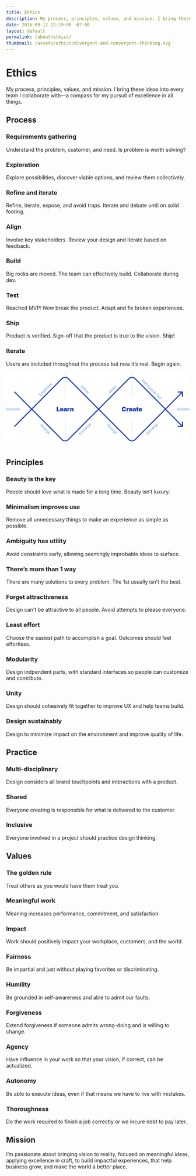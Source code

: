 ```yaml
---
title: Ethics
description: My process, principles, values, and mission. I bring these ideas into every team I collaborate with—a compass for my pursuit of excellence in all things.
date: 2016-09-12 22:19:00 -07:00
layout: default
permalink: /about/ethics/
thumbnail: /assets/ethics/divergent-and-convergent-thinking.svg
---
```


<div id="ethics" class="mw-900  bp1-u-textAlign-center  u-mar-auto  u-mar-t05  u-mar-b05">
    <h1 class="u-noMargin  u-mar-b01"><strong>Ethics</strong></h1>
    <p class="as-h3">My process, principles, values, and mission. I bring these ideas into every team I collaborate with—a compass for my pursuit of excellence in all things.</p>
</div>

<h2 class="mw-1024  u-pad-t02  u-pad-b00   u-mar-t05  u-mar-b03  u-mar-auto">Process</h2>

<div class="mw-1024 u-mar-auto">
    <div class="Grid  Grid--withGutters">
        <div class="Grid-cell  u-size1of3">
            <h3 class="as-h4 u-noMargin  u-mar-b01"><strong>Requirements gathering</strong></h3>
            <p class="u-noMargin">Understand the problem, customer, and need. Is problem is worth solving?</p>
        </div>
        <div class="Grid-cell  u-size1of3">
            <h3 class="as-h4 u-noMargin  u-mar-b01"><strong>Exploration</strong></h3>
            <p class="u-noMargin">Explore possibilities, discover viable options, and review them collectively.</p>
        </div>
        <div class="Grid-cell  u-size1of3">
            <h3 class="as-h4 u-noMargin  u-mar-b01"><strong>Refine and iterate</strong></h3>
            <p class="u-noMargin">Refine, iterate, expose, and avoid traps. Iterate and debate until on solid footing.</p>
        </div>
        <div class="Grid-cell  u-size1of3">
            <h3 class="as-h4 u-noMargin  u-mar-b01"><strong>Align</strong></h3>
            <p class="u-noMargin">Involve key stakeholders. Review your design and iterate based on feedback.</p>
        </div>
        <div class="Grid-cell  u-size1of3">
            <h3 class="as-h4 u-noMargin  u-mar-b01"><strong>Build</strong></h3>
            <p class="u-noMargin">Big rocks are moved. The team can effectively build. Collaborate during dev.</p>
        </div>
        <div class="Grid-cell  u-size1of3">
            <h3 class="as-h4 u-noMargin  u-mar-b01"><strong>Test</strong></h3>
            <p class="u-noMargin">Reached MVP! Now break the product. Adapt and fix broken experiences.</p>
        </div>
        <div class="Grid-cell  u-size1of3">
            <h3 class="as-h4 u-noMargin  u-mar-b01"><strong>Ship</strong></h3>
            <p class="u-noMargin">Product is verified. Sign-off that the product is true to the vision. Ship!</p>
        </div>
        <div class="Grid-cell  u-size1of3">
            <h3 class="as-h4 u-noMargin  u-mar-b01"><strong>Iterate</strong></h3>
            <p class="u-noMargin">Users are included throughout the process but now it’s real. Begin again.</p>
        </div>
        <div class="Grid-cell u-size1of1">
            <img src="/assets/ethics/divergent-and-convergent-thinking.svg" alt="Divergent and convergent thinking">
        </div>
    </div>
</div>

<h2 class="mw-1024  u-pad-t02  u-pad-b00   u-mar-t05  u-mar-b03  u-mar-auto">Principles</h2>

<div class="mw-1024 u-mar-auto">
    <div class="Grid  Grid--withGutters">
        <div class="Grid-cell  u-size1of3">
            <h3 class="as-h4 u-noMargin  u-mar-b01"><strong>Beauty is the key</strong></h3>
            <p class="u-noMargin">People should love what is made for a long time. Beauty isn’t luxury.</p>
        </div>
        <div class="Grid-cell  u-size1of3">
            <h3 class="as-h4 u-noMargin  u-mar-b01"><strong>Minimalism improves use</strong></h3>
            <p class="u-noMargin">Remove all unnecessary things to make an experience as simple as possible.</p>
        </div>
        <div class="Grid-cell  u-size1of3">
            <h3 class="as-h4 u-noMargin  u-mar-b01"><strong>Ambiguity has utility</strong></h3>
            <p class="u-noMargin">Avoid constraints early, allowing seemingly improbable ideas to surface.</p>
        </div>
        <div class="Grid-cell  u-size1of3">
            <h3 class="as-h4 u-noMargin  u-mar-b01"><strong>There’s more than 1 way</strong></h3>
            <p class="u-noMargin">There are many solutions to every problem. The 1st usually isn’t the best.</p>
        </div>
        <div class="Grid-cell  u-size1of3">
            <h3 class="as-h4 u-noMargin  u-mar-b01"><strong>Forget attractiveness</strong></h3>
            <p class="u-noMargin">Design can't be attractive to all people. Avoid attempts to please everyone.</p>
        </div>
        <div class="Grid-cell  u-size1of3">
            <h3 class="as-h4 u-noMargin  u-mar-b01"><strong>Least effort</strong></h3>
            <p class="u-noMargin">Choose the easiest path to accomplish a goal. Outcomes should feel effortless.</p>
        </div>
        <div class="Grid-cell  u-size1of3">
            <h3 class="as-h4 u-noMargin  u-mar-b01"><strong>Modularity</strong></h3>
            <p class="u-noMargin">Design indpendent parts, with standard interfaces so people can customize and contribute.</p>
        </div>
        <div class="Grid-cell  u-size1of3">
            <h3 class="as-h4 u-noMargin  u-mar-b01"><strong>Unity</strong></h3>
            <p class="u-noMargin">Design should cohesively fit together to improve UX and help teams build.</p>
        </div>
        <div class="Grid-cell  u-size1of3">
            <h3 class="as-h4 u-noMargin  u-mar-b01"><strong>Design sustainably</strong></h3>
            <p class="u-noMargin">Design to minimize impact on the environment and improve quality of life.</p>
        </div>
    </div>
</div>

<h2 class="mw-1024  u-pad-t02  u-pad-b00   u-mar-t05  u-mar-b03  u-mar-auto">Practice</h2>

<div class="mw-1024 u-mar-auto">
    <div class="Grid  Grid--withGutters">
        <div class="Grid-cell  u-size1of3">
            <h3 class="as-h4 u-noMargin  u-mar-b01"><strong>Multi-disciplinary</strong></h3>
            <p class="u-noMargin">Design considers all brand touchpoints and interactions with a product.</p>
        </div>
        <div class="Grid-cell  u-size1of3">
            <h3 class="as-h4 u-noMargin  u-mar-b01"><strong>Shared</strong></h3>
            <p class="u-noMargin">Everyone creating is responsible for what is delivered to the customer.</p>
        </div>
        <div class="Grid-cell  u-size1of3">
            <h3 class="as-h4 u-noMargin  u-mar-b01"><strong>Inclusive</strong></h3>
            <p class="u-noMargin">Everyone involved in a project should practice design thinking.</p>
        </div>
    </div>
</div>

<h2 class="mw-1024  u-pad-t02  u-pad-b00   u-mar-t05  u-mar-b03  u-mar-auto">Values</h2>

<div class="mw-1024 u-mar-auto">
    <div class="Grid  Grid--withGutters">
        <div class="Grid-cell  u-size1of3">
            <h3 class="as-h4 u-noMargin  u-mar-b01"><strong>The golden rule</strong></h3>
            <p class="u-noMargin">Treat others as you would have them treat you.</p>
        </div>
        <div class="Grid-cell  u-size1of3">
            <h3 class="as-h4 u-noMargin  u-mar-b01"><strong>Meaningful work</strong></h3>
            <p class="u-noMargin">Meaning increases performance, commitment, and satisfaction.</p>
        </div>
        <div class="Grid-cell  u-size1of3">
            <h3 class="as-h4 u-noMargin  u-mar-b01"><strong>Impact</strong></h3>
            <p class="u-noMargin">Work should positively impact your workplace, customers, and the world.</p>
        </div>
        <div class="Grid-cell  u-size1of3">
            <h3 class="as-h4 u-noMargin  u-mar-b01"><strong>Fairness</strong></h3>
            <p class="u-noMargin">Be impartial and just without playing favorites or discriminating.</p>
        </div>
        <div class="Grid-cell  u-size1of3">
            <h3 class="as-h4 u-noMargin  u-mar-b01"><strong>Humility</strong></h3>
            <p class="u-noMargin">Be grounded in self-awareness and able to admit our faults.</p>
        </div>
        <div class="Grid-cell  u-size1of3">
            <h3 class="as-h4 u-noMargin  u-mar-b01"><strong>Forgiveness</strong></h3>
            <p class="u-noMargin">Extend forgiveness if someone admits wrong-doing and is willing to change.</p>
        </div>
        <div class="Grid-cell  u-size1of3">
            <h3 class="as-h4 u-noMargin  u-mar-b01"><strong>Agency</strong></h3>
            <p class="u-noMargin">Have influence in your work so that your vision, if correct, can be actualized.</p>
        </div>
        <div class="Grid-cell  u-size1of3">
            <h3 class="as-h4 u-noMargin  u-mar-b01"><strong>Autonomy</strong></h3>
            <p class="u-noMargin">Be able to execute ideas, even if that means we have to live with mistakes.</p>
        </div>
        <div class="Grid-cell  u-size1of3">
            <h3 class="as-h4 u-noMargin  u-mar-b01"><strong>Thoroughness</strong></h3>
            <p class="u-noMargin">Do the work required to finish a job correctly or we incure debt to pay later.</p>
        </div>
    </div>
</div>

<h2 class="mw-1024  u-pad-t02  u-pad-b00   u-mar-t05  u-mar-b02  u-mar-auto">Mission</h2>

<p class="mw-1024  as-h3  u-mar-t00  u-mar-auto">I’m passionate about bringing vision to reality, focused on meaningful ideas, applying excellence in craft, to build impactful experiences, that help business grow, and make the world a better place.</p>

<div class="u-mar-b05">&nbsp;</div>